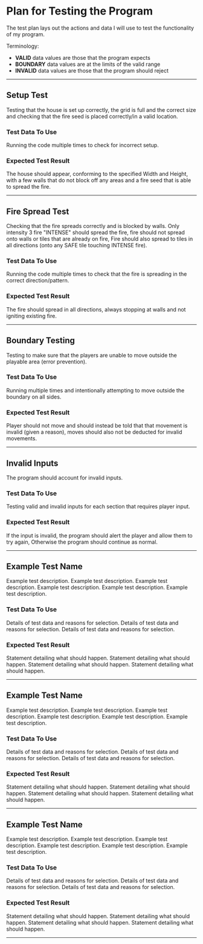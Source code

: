 # Plan for Testing the Program

The test plan lays out the actions and data I will use to test the functionality of my program.

Terminology:

- **VALID** data values are those that the program expects
- **BOUNDARY** data values are at the limits of the valid range
- **INVALID** data values are those that the program should reject

---

## Setup Test

Testing that the house is set up correctly, the grid is full and the correct size and checking that the fire seed is
placed correctly/in a valid location.

### Test Data To Use

Running the code multiple times to check for incorrect setup.

### Expected Test Result

The house should appear, conforming to the specified Width and Height, with a few walls that do not block off any areas
and a fire seed that is able to spread the fire.

---

## Fire Spread Test

Checking that the fire spreads correctly and is blocked by walls.
Only intensity 3 fire "INTENSE" should spread the fire, fire should not spread onto walls or tiles that are already on
fire, Fire should also spread to tiles in all directions (onto any SAFE tile touching INTENSE fire).

### Test Data To Use

Running the code multiple times to check that the fire is spreading in the correct direction/pattern.

### Expected Test Result

The fire should spread in all directions, always stopping at walls and not igniting existing fire.

---

## Boundary Testing

Testing to make sure that the players are unable to move outside the playable area (error prevention).

### Test Data To Use

Running multiple times and intentionally attempting to move outside the boundary on all sides.

### Expected Test Result

Player should not move and should instead be told that that movement is invalid (given a reason), moves should also not
be deducted for invalid movements.

---

## Invalid Inputs

The program should account for invalid inputs.

### Test Data To Use

Testing valid and invalid inputs for each section that requires player input.

### Expected Test Result

If the input is invalid, the program should alert the player and allow them to try again, Otherwise the program should
continue as normal.

---

## Example Test Name

Example test description. Example test description. Example test description. Example test description. Example test
description. Example test description.

### Test Data To Use

Details of test data and reasons for selection. Details of test data and reasons for selection. Details of test data and
reasons for selection.

### Expected Test Result

Statement detailing what should happen. Statement detailing what should happen. Statement detailing what should happen.
Statement detailing what should happen.

---

## Example Test Name

Example test description. Example test description. Example test description. Example test description. Example test
description. Example test description.

### Test Data To Use

Details of test data and reasons for selection. Details of test data and reasons for selection. Details of test data and
reasons for selection.

### Expected Test Result

Statement detailing what should happen. Statement detailing what should happen. Statement detailing what should happen.
Statement detailing what should happen.

---

## Example Test Name

Example test description. Example test description. Example test description. Example test description. Example test
description. Example test description.

### Test Data To Use

Details of test data and reasons for selection. Details of test data and reasons for selection. Details of test data and
reasons for selection.

### Expected Test Result

Statement detailing what should happen. Statement detailing what should happen. Statement detailing what should happen.
Statement detailing what should happen.

---